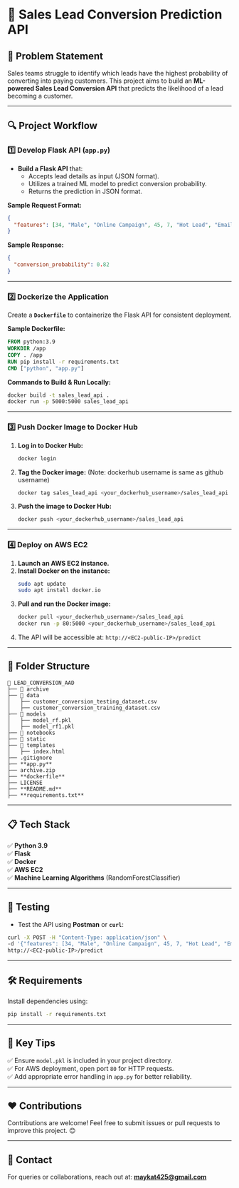 # 🚀 Sales Lead Conversion Prediction API

## 🧠 Problem Statement
Sales teams struggle to identify which leads have the highest probability of converting into paying customers. This project aims to build an **ML-powered Sales Lead Conversion API** that predicts the likelihood of a lead becoming a customer.

---

## 🔍 Project Workflow

### 1️⃣ Develop Flask API (`app.py`)
- **Build a Flask API** that:
  - Accepts lead details as input (JSON format).
  - Utilizes a trained ML model to predict conversion probability.
  - Returns the prediction in JSON format.

**Sample Request Format:**
```json
{
  "features": [34, "Male", "Online Campaign", 45, 7, "Hot Lead", "Email", "Mobile"]
}
```

**Sample Response:**
```json
{
  "conversion_probability": 0.82
}
```

---

### 2️⃣ Dockerize the Application
Create a **`Dockerfile`** to containerize the Flask API for consistent deployment.

**Sample Dockerfile:**
```dockerfile
FROM python:3.9
WORKDIR /app
COPY . /app
RUN pip install -r requirements.txt
CMD ["python", "app.py"]
```

**Commands to Build & Run Locally:**
```sh
docker build -t sales_lead_api .
docker run -p 5000:5000 sales_lead_api
```

---

### 3️⃣ Push Docker Image to Docker Hub
1. **Log in to Docker Hub:**
   ```sh
   docker login
   ```
2. **Tag the Docker image:**  (Note: dockerhub username is same as github username)
   ```sh
   docker tag sales_lead_api <your_dockerhub_username>/sales_lead_api
   ```
3. **Push the image to Docker Hub:**
   ```sh
   docker push <your_dockerhub_username>/sales_lead_api
   ```

---

### 4️⃣ Deploy on AWS EC2
1. **Launch an AWS EC2 instance.**
2. **Install Docker on the instance:**
   ```sh
   sudo apt update
   sudo apt install docker.io
   ```
3. **Pull and run the Docker image:**
   ```sh
   docker pull <your_dockerhub_username>/sales_lead_api
   docker run -p 80:5000 <your_dockerhub_username>/sales_lead_api
   ```
4. The API will be accessible at: `http://<EC2-public-IP>/predict`

---

## 📂 Folder Structure
```
📂 LEAD_CONVERSION_AAD
├── 📂 archive
├── 📂 data
│   ├── customer_conversion_testing_dataset.csv
│   ├── customer_conversion_training_dataset.csv
├── 📂 models
│   ├── model_rf.pkl
│   ├── model_rf1.pkl
├── 📂 notebooks
├── 📂 static
├── 📂 templates
│   ├── index.html
├── .gitignore
├── **app.py**
├── archive.zip
├── **dockerfile**
├── LICENSE
├── **README.md**
├── **requirements.txt**
```

---

## 📋 Tech Stack
✅ **Python 3.9**  
✅ **Flask**  
✅ **Docker**  
✅ **AWS EC2**  
✅ **Machine Learning Algorithms** (RandomForestClassifier)  

---

## 🧪 Testing
- Test the API using **Postman** or **`curl`**:
```sh
curl -X POST -H "Content-Type: application/json" \
-d '{"features": [34, "Male", "Online Campaign", 45, 7, "Hot Lead", "Email", "Mobile"]}' \
http://<EC2-public-IP>/predict
```

---

## 🛠️ Requirements
Install dependencies using:
```sh
pip install -r requirements.txt
```

---

## 🚨 Key Tips
✅ Ensure `model.pkl` is included in your project directory.  
✅ For AWS deployment, open port `80` for HTTP requests.  
✅ Add appropriate error handling in `app.py` for better reliability.

---

## ❤️ Contributions
Contributions are welcome! Feel free to submit issues or pull requests to improve this project. 😊

---

## 📧 Contact
For queries or collaborations, reach out at: **maykat425@gmail.com**

